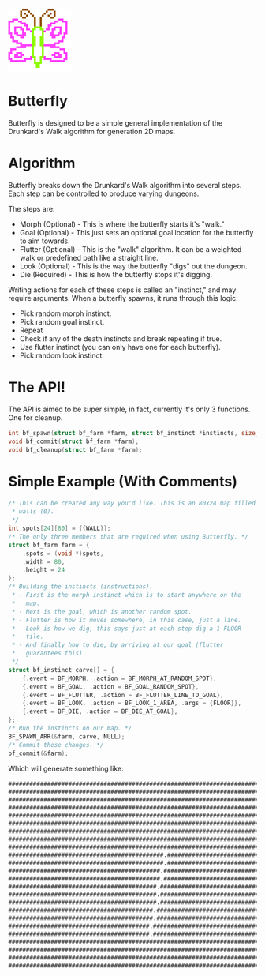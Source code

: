 ![butterfly](https://github.com/mpatraw/butterfly/raw/master/doc/butterfly.png "butterfly")

# Butterfly

Butterfly is designed to be a simple general implementation of the Drunkard's Walk algorithm for generation 2D maps.

# Algorithm

Butterfly breaks down the Drunkard's Walk algorithm into several steps. Each step can be controlled to produce varying dungeons.

The steps are:

* Morph (Optional) - This is where the butterfly starts it's "walk."
* Goal (Optional) - This just sets an optional goal location for the butterfly to aim towards.
* Flutter (Optional) - This is the "walk" algorithm. It can be a weighted walk or predefined path like a straight line.
* Look (Optional) - This is the way the butterfly "digs" out the dungeon.
* Die (Required) - This is how the butterfly stops it's digging.

Writing actions for each of these steps is called an "instinct," and may require arguments. When a butterfly spawns, it runs through this logic:

* Pick random morph instinct.
* Pick random goal instinct.
* Repeat
 * Check if any of the death instincts and break repeating if true.
 * Use flutter instinct (you can only have one for each butterfly).
 * Pick random look instinct.

# The API!

The API is aimed to be super simple, in fact, currently it's only 3 functions. One for cleanup.

```c
int bf_spawn(struct bf_farm *farm, struct bf_instinct *instincts, size_t count, struct bf_config *config);
void bf_commit(struct bf_farm *farm);
void bf_cleanup(struct bf_farm *farm);
```

# Simple Example (With Comments)

```c
/* This can be created any way you'd like. This is an 80x24 map filled with
 * walls (0).
 */
int spots[24][80] = {{WALL}};
/* The only three members that are required when using Butterfly. */
struct bf_farm farm = {
	.spots = (void *)spots,
	.width = 80,
	.height = 24
};
/* Building the instincts (instructions).
 * - First is the morph instinct which is to start anywhere on the
 *   map.
 * - Next is the goal, which is another random spot.
 * - Flutter is how it moves somewhere, in this case, just a line.
 * - Look is how we dig, this says just at each step dig a 1 FLOOR
 *   tile.
 * - And finally how to die, by arriving at our goal (flutter
 *   guarantees this).
 */
struct bf_instinct carve[] = {
	{.event = BF_MORPH, .action = BF_MORPH_AT_RANDOM_SPOT},
	{.event = BF_GOAL, .action = BF_GOAL_RANDOM_SPOT},
	{.event = BF_FLUTTER, .action = BF_FLUTTER_LINE_TO_GOAL},
	{.event = BF_LOOK, .action = BF_LOOK_1_AREA, .args = {FLOOR}},
	{.event = BF_DIE, .action = BF_DIE_AT_GOAL},
};
/* Run the instincts on our map. */
BF_SPAWN_ARR(&farm, carve, NULL);
/* Commit these changes. */
bf_commit(&farm);
```

Which will generate something like:

```
################################################################################
################################################################################
################################################################################
################################################################################
################################################################################
################################################################################
################################################################################
################################################################################
################################################################################
############################################.###################################
############################################.###################################
###########################################.####################################
###########################################.####################################
##########################################.#####################################
##########################################.#####################################
##########################################.#####################################
#########################################.######################################
#########################################.######################################
########################################.#######################################
########################################.#######################################
################################################################################
################################################################################
################################################################################
################################################################################
```
